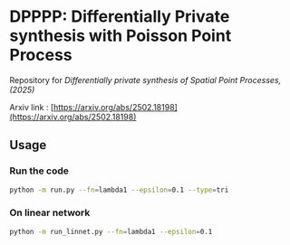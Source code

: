 # DPPPP: Differentially Private synthesis with Poisson Point Process

Repository for *Differentially private synthesis of Spatial Point Processes, (2025)*

Arxiv link : [https://arxiv.org/abs/2502.18198](https://arxiv.org/abs/2502.18198)

## Usage

### Run the code

```bash
python -m run.py --fn=lambda1 --epsilon=0.1 --type=tri
```

### On linear network

```bash
python -m run_linnet.py --fn=lambda1 --epsilon=0.1
```
